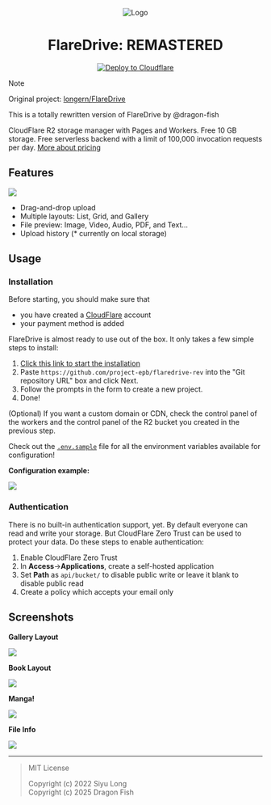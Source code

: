 <div align="center">

![Logo](https://github.com/user-attachments/assets/e02724d9-58e9-431f-bb63-d4b52c6bb7d4)

# FlareDrive: REMASTERED

[<img src="https://deploy.workers.cloudflare.com/button" alt="Deploy to Cloudflare">](https://deploy.workers.cloudflare.com/?url=https://github.com/project-epb/flaredrive-rev)

</div>

> [!NOTE]
> Original project: [longern/FlareDrive](https://github.com/longern/FlareDrive)
>
> This is a totally rewritten version of FlareDrive by @dragon-fish

CloudFlare R2 storage manager with Pages and Workers. Free 10 GB storage. Free serverless backend with a limit of 100,000 invocation requests per day. [More about pricing](https://developers.cloudflare.com/r2/platform/pricing/)

## Features

![](https://github.com/user-attachments/assets/7a89b857-c11d-4c1e-bb5b-2f12d95896d3)

- Drag-and-drop upload
- Multiple layouts: List, Grid, and Gallery
- File preview: Image, Video, Audio, PDF, and Text...
- Upload history (\* currently on local storage)

## Usage

### Installation

Before starting, you should make sure that

- you have created a [CloudFlare](https://dash.cloudflare.com/) account
- your payment method is added

FlareDrive is almost ready to use out of the box. It only takes a few simple steps to install:

1. [Click this link to start the installation](https://dash.cloudflare.com/?to=/:account/workers-and-pages/create/deploy-to-workers)
2. Paste `https://github.com/project-epb/flaredrive-rev` into the "Git repository URL" box and click Next.
3. Follow the prompts in the form to create a new project.
4. Done!

(Optional) If you want a custom domain or CDN, check the control panel of the workers and the control panel of the R2 bucket you created in the previous step.

Check out the [`.env.sample`](.env.sample) file for all the environment variables available for configuration!

**Configuration example:**

![](https://github.com/user-attachments/assets/b7a0f279-69ed-4232-a784-4845a9975cd3)

### Authentication

There is no built-in authentication support, yet. By default everyone can read and write your storage. But CloudFlare Zero Trust can be used to protect your data. Do these steps to enable authentication:

1. Enable CloudFlare Zero Trust
2. In **Access**->**Applications**, create a self-hosted application
3. Set **Path** as `api/bucket/` to disable public write or leave it blank to disable public read
4. Create a policy which accepts your email only

## Screenshots

**Gallery Layout**

![](https://github.com/user-attachments/assets/a815f682-fac4-459b-b53a-9c219966be3d)

**Book Layout**

![](https://github.com/user-attachments/assets/27135561-6ab7-40fd-8bae-3cb833f74c4c)

**Manga!**

![](https://github.com/user-attachments/assets/bcb31353-7709-4152-b6a9-8297e300a387)

**File Info**

![](https://github.com/user-attachments/assets/f8e5c6ab-7d16-48f3-972c-49ef109549b8)

---

> MIT License
>
> Copyright (c) 2022 Siyu Long<br>Copyright (c) 2025 Dragon Fish
